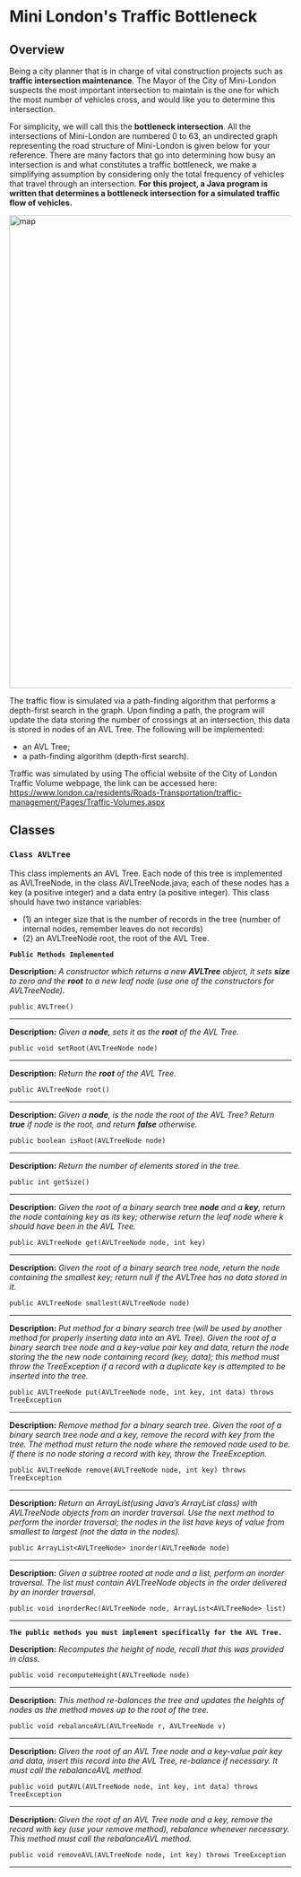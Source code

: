 # Mini London's Traffic Bottleneck

## Overview
Being a city planner that is in charge of vital construction projects such as **traffic intersection maintenance**. The Mayor of the City of Mini-London suspects the most important intersection to maintain is the one for which the most number of vehicles cross, and would like you to determine this intersection.

For simplicity, we will call this the **bottleneck intersection**. All the intersections of Mini-London are numbered 0 to 63, an undirected graph representing the road structure of Mini-London is given below for your reference. There are many factors that go into determining how busy an intersection is and what constitutes a traffic bottleneck, we make a simplifying assumption by considering only the total frequency of vehicles that travel through an intersection. **For this project, a Java program is written that determines a bottleneck intersection for a simulated traffic flow of vehicles.**

<img width="844" alt="map " src="https://user-images.githubusercontent.com/16707828/74684748-a8fa2280-519a-11ea-8a1b-d2f44c00e1f1.png">

The traffic flow is simulated via a path-finding algorithm that performs a depth-first search in the graph. Upon finding a path, the program will update the data storing the number of crossings at an intersection, this data is stored in nodes of an AVL Tree. The following will be implemented:
+ an AVL Tree;
+ a path-finding algorithm (depth-first search).

Traffic was simulated by using The official website of the City of London Traffic Volume webpage, the link can be accessed here: https://www.london.ca/residents/Roads-Transportation/traffic-management/Pages/Traffic-Volumes.aspx


## Classes 

### `Class AVLTree`

This class implements an AVL Tree. 
Each node of this tree is implemented as AVLTreeNode, in the class AVLTreeNode.java; each of these nodes has a key (a positive integer) and a data entry (a positive integer). 
This class should have two instance variables: 
+ (1) an integer size that is the number of records in the tree (number of internal nodes, remember leaves do not records)
+ (2) an AVLTreeNode root, the root of the AVL Tree.

**`Public Methods Implemented`**

**Description:** *A constructor which returns a new **AVLTree** object, it sets **size** to zero
and the **root** to a new leaf node (use one of the constructors for AVLTreeNode).*
`````````````
public AVLTree()
`````````````
---
**Description:** *Given a **node**, sets it as the **root** of the AVL Tree.*
`````````````
public void setRoot(AVLTreeNode node)
`````````````
---

**Description:** *Return the **root** of the AVL Tree.*
`````````````
public AVLTreeNode root()
`````````````
---
**Description:** *Given a **node**, is the node the root of the AVL Tree? Return **true** if node is the root, and return **false** otherwise.*
`````````````
public boolean isRoot(AVLTreeNode node)
`````````````
---
**Description:** *Return the number of elements stored in the tree.*
`````````````
public int getSize()
`````````````
---

**Description:** *Given the root of a binary search tree **node** and a **key**, return the node containing key as its key; otherwise return the leaf node where k should have been in the AVL Tree.*
`````````````
public AVLTreeNode get(AVLTreeNode node, int key)
`````````````
---

**Description:** *Given the root of a binary search tree node, return the node containing the smallest key; return null if the AVLTree has no data stored in it.*
`````````````
public AVLTreeNode smallest(AVLTreeNode node)
`````````````
---

**Description:** *Put method for a binary search tree (will be used by another method for properly inserting data into an AVL Tree). Given the root of a binary search tree node and a key-value pair key and data, return the node storing the the new node containing record (key, data); this method must throw the TreeException if a record with a duplicate key is attempted to be inserted into the tree.* 

`````````````
public AVLTreeNode put(AVLTreeNode node, int key, int data) throws TreeException
`````````````
---

**Description:** *Remove method for a binary search tree. Given the root of a binary search tree node and a key, remove the record with key from the tree. The method must return the node where the removed node used to be. If there is no node storing a record with key, throw the TreeException.* 

`````````````
public AVLTreeNode remove(AVLTreeNode node, int key) throws TreeException
`````````````
---

**Description:** *Return an ArrayList(using Java’s ArrayList class) with AVLTreeNode objects from an inorder traversal. Use the next method to perform the inorder traversal; the nodes in the list have keys of value from smallest to largest (not the data in the nodes).* 

`````````````
public ArrayList<AVLTreeNode> inorder(AVLTreeNode node)
`````````````
---

**Description:** *Given a subtree rooted at node and a list, perform an inorder traversal. The list must contain AVLTreeNode objects in the order delivered by an inorder traversal.* 

`````````````
public void inorderRec(AVLTreeNode node, ArrayList<AVLTreeNode> list)
`````````````
---

**`The public methods you must implement specifically for the AVL Tree.`**

**Description:** *Recomputes the height of node, recall that this was provided in class.* 

`````````````
public void recomputeHeight(AVLTreeNode node)
`````````````
---
**Description:** *This method re-balances the tree and updates the heights of nodes as the method moves up to the root of the tree.* 

`````````````
public void rebalanceAVL(AVLTreeNode r, AVLTreeNode v)
`````````````
---

**Description:** *Given the root of an AVL Tree node and a key-value pair key and data, insert this record into the AVL Tree, re-balance if necessary. It must call the rebalanceAVL method.* 

`````````````
public void putAVL(AVLTreeNode node, int key, int data) throws TreeException
`````````````
---

**Description:** *Given the root of an AVL Tree node and a key, remove the record with key (use your remove method), rebalance whenever necessary. This method must call the rebalanceAVL method.* 

`````````````
public void removeAVL(AVLTreeNode node, int key) throws TreeException
`````````````
---


